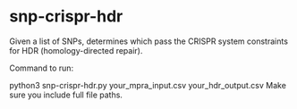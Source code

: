 # snp-crispr-hdr
<p>Given a list of SNPs, determines which pass the CRISPR system constraints for HDR (homology-directed repair).</p>
<p>Command to run:</p>
  python3 snp-crispr-hdr.py your_mpra_input.csv your_hdr_output.csv
Make sure you include full file paths.
